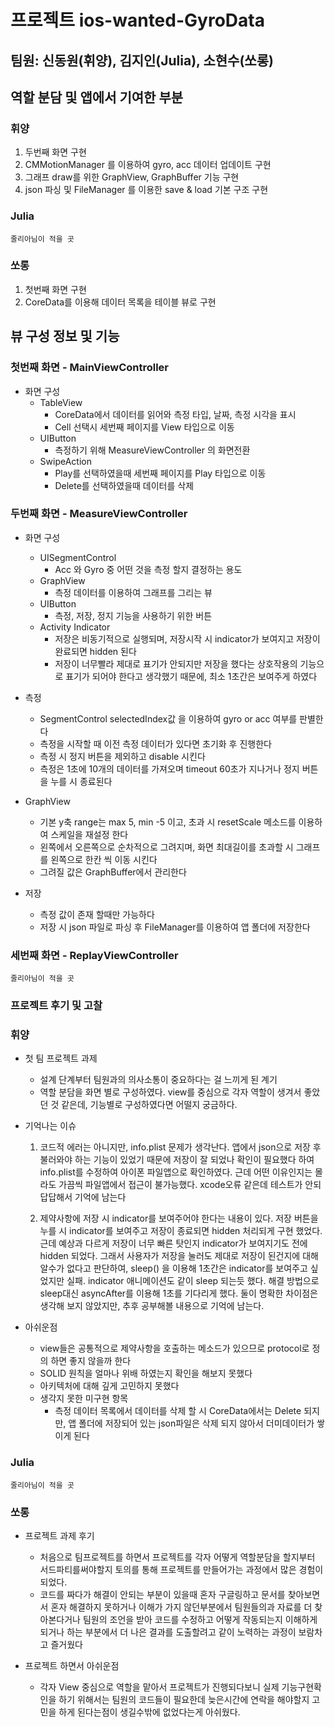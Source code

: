 # 프로젝트 ios-wanted-GyroData
## 팀원: 신동원(휘양), 김지인(Julia), 소현수(쏘롱)

## 역할 분담 및 앱에서 기여한 부분
### 휘양 
1. 두번째 화면 구현
2. CMMotionManager 를 이용하여 gyro, acc 데이터 업데이트 구현
3. 그래프 draw를 위한 GraphView, GraphBuffer 기능 구현
4. json 파싱 및 FileManager 를 이용한 save & load 기본 구조 구현

### Julia
`줄리아님이 적을 곳`

### 쏘롱
1. 첫번째 화면 구현
2. CoreData를 이용해 데이터 목록을 테이블 뷰로 구현


## 뷰 구성 정보 및 기능

### 첫번째 화면 - MainViewController

- 화면 구성
  - TableView
    - CoreData에서 데이터를 읽어와 측정 타입, 날짜, 측정 시각을 표시
    - Cell 선택시 세번째 페이지를 View 타입으로 이동
  - UIButton
    - 측정하기 위해 MeasureViewController 의 화면전환
  - SwipeAction
    - Play를 선택하였을때 세번째 페이지를 Play 타입으로 이동
    - Delete를 선택하였을때 데이터를 삭제

### 두번째 화면 - MeasureViewController

- 화면 구성
  - UISegmentControl
    - Acc 와 Gyro 중 어떤 것을 측정 할지 결정하는 용도
  - GraphView
    - 측정 데이터를 이용하여 그래프를 그리는 뷰
  - UIButton
    - 측정, 저장, 정지 기능을 사용하기 위한 버튼
  - Activity Indicator
    - 저장은 비동기적으로 실행되며, 저장시작 시 indicator가 보여지고 저장이 완료되면 hidden 된다
    - 저장이 너무빨라 제대로 표기가 안되지만 저장을 했다는 상호작용의 기능으로 표기가 되어야 한다고 생각했기 때문에, 최소 1초간은 보여주게 하였다

- 측정
  - SegmentControl selectedIndex값 을 이용하여 gyro or acc 여부를 판별한다
  - 측정을 시작할 때 이전 측정 데이터가 있다면 초기화 후 진행한다
  - 측정 시 정지 버튼을 제외하고 disable 시킨다
  - 측정은 1초에 10개의 데이터를 가져오며 timeout 60초가 지나거나 정지 버튼을 누를 시 종료된다
 
- GraphView
  - 기본 y축 range는 max 5, min -5 이고, 초과 시 resetScale 메소드를 이용하여 스케일을 재설정 한다
  - 왼쪽에서 오른쪽으로 순차적으로 그려지며, 화면 최대길이를 초과할 시 그래프를 왼쪽으로 한칸 씩 이동 시킨다
  - 그려질 값은 GraphBuffer에서 관리한다

- 저장
  - 측정 값이 존재 할때만 가능하다
  - 저장 시 json 파일로 파싱 후 FileManager를 이용하여 앱 폴더에 저장한다
 

### 세번째 화면 - ReplayViewController

`줄리아님이 적을 곳`

### 프로젝트 후기 및 고찰
### 휘양
  - 첫 팀 프로젝트 과제
    - 설계 단계부터 팀원과의 의사소통이 중요하다는 걸 느끼게 된 계기
    - 역할 분담을 화면 별로 구성하였다. view를 중심으로 각자 역할이 생겨서 좋았던 것 같은데, 기능별로 구성하였다면 어떨지 궁금하다.
  - 기억나는 이슈
    1. 코드적 에러는 아니지만, info.plist 문제가 생각난다. 앱에서 json으로 저장 후 불러와야 하는 기능이 있었기 때문에 저장이 잘 되었나 확인이 필요했다
    하여 info.plist를 수정하여 아이폰 파일앱으로 확인하였다. 근데 어떤 이유인지는 몰라도 가끔씩 파일앱에서 접근이 불가능했다. xcode오류 같은데 테스트가 안되 답답해서 기억에 남는다
    
    2. 제약사항에 저장 시 indicator를 보여주어야 한다는 내용이 있다. 저장 버튼을 누를 시 indicator를 보여주고 저장이 종료되면 hidden 처리되게 구현 했었다. 근데 예상과 다르게
    저장이 너무 빠른 탓인지 indicator가 보여지기도 전에 hidden 되었다. 그래서 사용자가 저장을 눌러도 제대로 저장이 된건지에 대해 알수가 없다고 판단하여, sleep() 을 이용해 1초간은
    indicator를 보여주고 싶었지만 실패. indicator 애니메이션도 같이 sleep 되는듯 했다. 해결 방법으로 sleep대신 asyncAfter를 이용해 1초를 기다리게 했다. 둘이 명확한 차이점은
    생각해 보지 않았지만, 추후 공부해볼 내용으로 기억에 남는다.
    
  - 아쉬운점
    - view들은 공통적으로 제약사항을 호출하는 메소드가 있으므로 protocol로 정의 하면 좋지 않을까 한다
    - SOLID 원칙을 얼마나 위배 하였는지 확인을 해보지 못했다
    - 아키텍처에 대해 깊게 고민하지 못했다
    - 생각지 못한 미구현 항목
      - 측정 데이터 목록에서 데이터를 삭제 할 시 CoreData에서는 Delete 되지만, 앱 폴더에 저장되어 있는 json파일은 삭제 되지 않아서 더미데이터가 쌓이게 된다
      
### Julia
`줄리아님이 적을 곳`

### 쏘롱
  - 프로젝트 과제 후기
    - 처음으로 팀프로젝트를 하면서 프로젝트를 각자 어떻게 역할분담을 할지부터 서드파티를써야할지 토의를 통해 프로젝트를 만들어가는 과정에서 많은 경험이 되었다.
    - 코드를 짜다가 해결이 안되는 부분이 있을때 혼자 구글링하고 문서를 찾아보면서 혼자 해결하지 못하거나 이해가 가지 않던부분에서 팀원들의과 자료를 더 찾아본다거나 팀원의 조언을 받아 코드를 수정하고 어떻게 작동되는지 이해하게 되거나 하는 부분에서 더 나은 결과를 도출할려고 같이 노력하는 과정이 보람차고 즐거웠다 
    
  - 프로젝트 하면서 아쉬운점
    - 각자 View 중심으로 역할을 맡아서 프로젝트가 진행되다보니 실제 기능구현확인을 하기 위해서는 팀원의 코드들이 필요한데 늦은시간에 연락을 해야할지 고민을 하게 된다는점이 생길수밖에 없었다는게 아쉬웠다.

